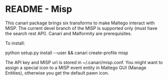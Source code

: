 # README - Misp

This canari package brings six transforms to make Maltego interact with MISP. The current devel branch of the MISP is supported only 
(must have the search rest API). Canari and Malformity are prerequisites. 

To install: 

python setup.py install --user && canari create-profile misp

The API key and MISP url is stored in ~/.canari/misp.conf. You might want to assign a special icon to a MISP event entity in
Maltego GUI (Manage Entities), otherwise you get the default pawn icon.
